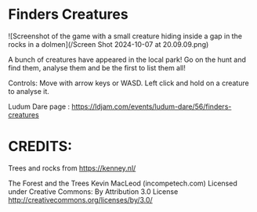 # Finders Creatures

![Screenshot of the game with a small creature hiding inside a gap in the rocks in a dolmen](/Screen Shot 2024-10-07 at 20.09.09.png)

A bunch of creatures have appeared in the local park! Go on the hunt and find them, analyse them and be the first to list them all!

Controls: Move with arrow keys or WASD. Left click and hold on a creature to analyse it.

Ludum Dare page : https://ldjam.com/events/ludum-dare/56/finders-creatures

# CREDITS:

Trees and rocks from https://kenney.nl/

The Forest and the Trees Kevin MacLeod (incompetech.com) 
Licensed under Creative Commons: 
By Attribution 3.0 License http://creativecommons.org/licenses/by/3.0/
